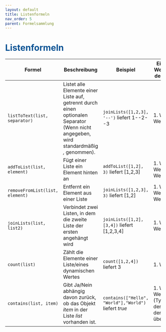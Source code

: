 ```yaml
---
layout: default
title: Listenformeln
nav_order: 5
parent: Formelsammlung
---
```


# <span style="color:#0b5394">**Listenformeln**</span>

| Formel                          | Beschreibung                                                                                                                             | Beispiel                                              | Eingabewerte Werte (Werte in den Klammern)                                              | Gelieferter Ergebnistyp |
| ------------------------------- | ---------------------------------------------------------------------------------------------------------------------------------------- | ----------------------------------------------------- | --------------------------------------------------------------------------------------- | ----------------------- |
| `listToText(list, separator)`   | Listet alle Elemente einer Liste auf, getrennt durch einen optionalen Separator (Wenn nicht angegeben, wird standardmäßig _,_ genommen). | `joinLists([1,2,3], '--')` liefert 1--2--3            | 1. Wert: Liste, 2. Wert: Text                                                           | Text                    |
| `addToList(list, element)`      | Fügt einer Liste ein Element hinten an                                                                                                   | `addToList([1,2], 3)` liefert [1,2,3]                 | 1. Wert: Liste, 2. Wert: beliebiger Wert                                                | Liste                   |
| `removeFromList(list, element)` | Entfernt ein Element aus einer Liste                                                                                                     | `joinLists([1,2,3], 3)` liefert [1,2]                 | 1. Wert: Liste, 2. Wert: beliebiger Wert                                                | Liste                   |
| `joinLists(list, list2)`        | Verbindet zwei Listen, in dem die zweite Liste der ersten angehängt wird                                                                 | `joinLists([1,2], [3,4])` liefert [1,2,3,4]           | 1. Wert: Liste, 2. Wert: Liste                                                          | Liste                   |
| `count(list)`                   | Zählt die Elemente einer Liste/eines dynamischen Wertes                                                                                  | `count([1,2,4])` liefert 3                            | 1. Wert: Liste                                                                          | Zahl                    |
| `contains(list, item)`          | Gibt Ja/Nein abhängig davon zurück, ob das Objekt _item_ in der Liste _list_ vorhanden ist.                                              | `contains(["Hello", "World"],"World")` liefert _true_ | 1. Wert: Liste, 2. Wert: Objekt (Typ muss mit den Objekten in der Liste übereinstimmen) | Ja/Nein                 |
